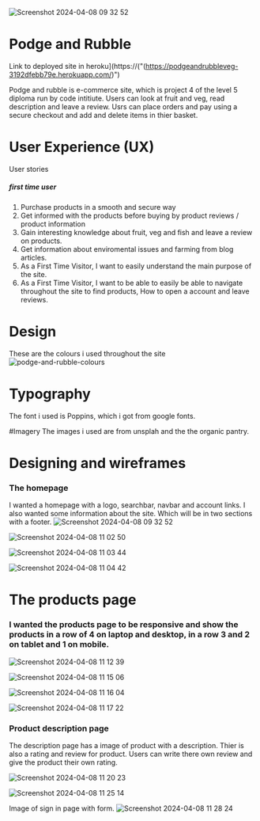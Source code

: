 ![Screenshot 2024-04-08 09 32 52](https://github.com/struk49/podgethecat/assets/115653854/30594d5e-3973-4ce1-93ce-9826beffc765)

# Podge and Rubble
Link to deployed site in heroku](https://("(https://podgeandrubbleveg-3192dfebb79e.herokuapp.com/)")

Podge and rubble is e-commerce site, which is project 4 of the level 5 diploma run by code intitiute. 
Users can look at fruit and veg, read description and leave a review. Usrs can place orders and pay using a secure checkout and add and delete items in thier basket. 

# User Experience (UX)

User stories
##### first time user
1. Purchase products in a smooth and secure way
2. Get informed with the products before buying by product reviews / product information
3. Gain interesting knowledge about fruit, veg and fish and leave a review on products.
4. Get information about enviromental issues and farming from blog articles.
5. As a First Time Visitor, I want to easily understand the main purpose of the site.
6. As a First Time Visitor, I want to be able to easily be able to navigate throughout the site to find products, How to open a account and leave reviews.

# Design
These are the colours i used throughout the site
![podge-and-rubble-colours](https://github.com/struk49/podgethecat/assets/115653854/bc22e410-8ad5-42b0-a221-646706f5fb3a)

# Typography
The font i used is Poppins, which i got from google fonts.

#Imagery
The images i used are from unsplah and the the organic pantry. 

# Designing and wireframes
### The homepage 
I wanted a homepage with a logo, searchbar, navbar and account links. I also wanted some information about the site. Which will be in two sections with a footer. 
![Screenshot 2024-04-08 09 32 52](https://github.com/struk49/podgethecat/assets/115653854/c08120ce-9dd8-4de8-93bf-3c46ca1ad3de)

![Screenshot 2024-04-08 11 02 50](https://github.com/struk49/podgethecat/assets/115653854/bde42803-20b0-45db-8c41-618470b8bde1)

![Screenshot 2024-04-08 11 03 44](https://github.com/struk49/podgethecat/assets/115653854/b2b66591-6360-4e29-afc0-714f126f7b82)

![Screenshot 2024-04-08 11 04 42](https://github.com/struk49/podgethecat/assets/115653854/f47dd53c-6b9a-4cd9-a225-6f24c40333da)

# The products page
### I wanted the products page to be responsive and show the products in a row of 4 on laptop and desktop, in a row 3 and 2 on tablet and 1 on mobile.

![Screenshot 2024-04-08 11 12 39](https://github.com/struk49/podgethecat/assets/115653854/52a6307e-3ad8-4ae3-8b00-05ab70282c02)

![Screenshot 2024-04-08 11 15 06](https://github.com/struk49/podgethecat/assets/115653854/623b436d-eaef-45be-81b9-7bd50ad08f86)

![Screenshot 2024-04-08 11 16 04](https://github.com/struk49/podgethecat/assets/115653854/a876a8cd-3f4a-4752-887f-7b4df611965d)

![Screenshot 2024-04-08 11 17 22](https://github.com/struk49/podgethecat/assets/115653854/97722146-bcaa-4fe3-b41e-bfbdc55f02bf)

### Product description page
The description page has a image of product with a description. Thier is also a rating and review for product. Users can write there own review and give the product their own rating.

![Screenshot 2024-04-08 11 20 23](https://github.com/struk49/podgethecat/assets/115653854/86fac9b7-5eab-4aef-b325-7d50f2cb373f)

![Screenshot 2024-04-08 11 25 14](https://github.com/struk49/podgethecat/assets/115653854/6ad5f47c-faef-4bb6-8b93-cb0e2eeef907)

Image of sign in page with form.
![Screenshot 2024-04-08 11 28 24](https://github.com/struk49/podgethecat/assets/115653854/c7c37db9-e018-4f99-8419-0f0e45d9fa6b)












